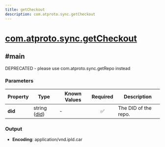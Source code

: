 ```yaml
---
title: getCheckout
description: com.atproto.sync.getCheckout
---
```


# [com.atproto.sync.getCheckout](https://github.com/myConsciousness/atproto.dart/blob/main/lexicons/com/atproto/sync/getCheckout.json)

## #main

DEPRECATED - please use com.atproto.sync.getRepo instead

### Parameters

| Property | Type | Known Values | Required | Description |
| --- | --- | --- | :---: | --- |
| **did** | string ([did](https://atproto.com/specs/did)) | - | ✅ | The DID of the repo. |

### Output

- **Encoding**: application/vnd.ipld.car
